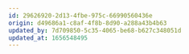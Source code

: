 ```yaml
---
id: 29626920-2d13-4fbe-975c-66990560436e
origin: d49686a1-c8af-4f8b-8d90-a288a43b4b63
updated_by: 7d709850-5c35-4065-be68-b627c348051d
updated_at: 1656548495
---
```

